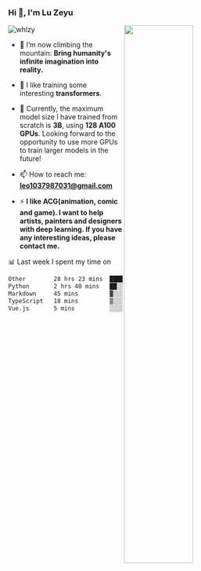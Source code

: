 ### Hi 👋, I'm Lu Zeyu

<img src="https://komarev.com/ghpvc/?username=whlzy&label=Profile%20views&color=0e75b6&style=flat" alt="whlzy" />
<img align="right" width="53%" src="https://github-readme-stats.vercel.app/api?username=whlzy&show_icons=true">

- 🔭 I’m now climbing the mountain: **Bring humanity's infinite imagination into reality.**

- 🌄 I like training some interesting **transformers**.

- 🌠 Currently, the maximum model size I have trained from scratch is **3B**, using **128 A100 GPUs**. Looking forward to the opportunity to use more GPUs to train larger models in the future!

- 📫 How to reach me: **leo1037987031@gmail.com**

- ⚡ **I like ACG(animation, comic and game). I want to help artists, painters and designers with deep learning. If you have any interesting ideas, please contact me.**

📊 Last week I spent my time on

<!--START_SECTION:waka-->

```txt
Other        28 hrs 23 mins  ██████████████████████░░░   87.77 %
Python       2 hrs 40 mins   ██░░░░░░░░░░░░░░░░░░░░░░░   08.25 %
Markdown     45 mins         ▓░░░░░░░░░░░░░░░░░░░░░░░░   02.33 %
TypeScript   18 mins         ▒░░░░░░░░░░░░░░░░░░░░░░░░   00.94 %
Vue.js       5 mins          ░░░░░░░░░░░░░░░░░░░░░░░░░   00.28 %
```

<!--END_SECTION:waka-->

